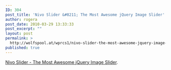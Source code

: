 ```yaml
---
ID: 304
post_title: 'Nivo Slider &#8211; The Most Awesome jQuery Image Slider'
author: rogera
post_date: 2010-03-29 13:33:33
post_excerpt: ""
layout: post
permalink: >
  http://wolfspool.at/wprcs1/nivo-slider-the-most-awesome-jquery-image-slider/
published: true
---
```

<a href="http://nivo.dev7studios.com/">Nivo Slider - The Most Awesome jQuery Image Slider</a>.